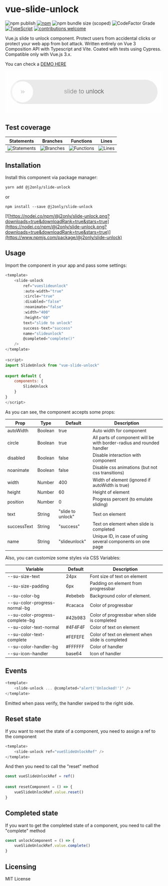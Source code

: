 # vue-slide-unlock

 ![npm publish](https://github.com/j2only/vue-slide-unlock/actions/workflows/npm.yml/badge.svg) [![npm](https://img.shields.io/npm/v/@j2only/slide-unlock.svg)](https://www.npmjs.com/package/@j2only/slide-unlock) ![npm bundle size (scoped)](https://img.shields.io/bundlephobia/minzip/%40j2only/slide-unlock) ![CodeFactor Grade](https://img.shields.io/codefactor/grade/github/j2only/vue-slide-unlock) [![TypeScript](https://img.shields.io/badge/%3C%2F%3E-TypeScript-%230074c1.svg)](https://www.typescriptlang.org/) [![contributions welcome](https://img.shields.io/badge/contributions-welcome-brightgreen.svg?style=flat)](https://github.com/j2only/vue-slide-unlock/issues)

Vue.js slide to unlock component. Protect users from accidental clicks or protect your web app from bot attack.
Written entirely on Vue 3 Composition API with Typescript and Vite. Coated with tests using Cypress. Compatible only with Vue.js 3.x.

You can check a [DEMO HERE](https://j2only.github.io/vue-slide-unlock/)

![Preview](preview.gif)

## Test coverage

| Statements                                                                               | Branches                                                                             | Functions                                                                              | Lines                                                                          |
| ---------------------------------------------------------------------------------------- | ------------------------------------------------------------------------------------ | -------------------------------------------------------------------------------------- | ------------------------------------------------------------------------------ |
| ![Statements](https://img.shields.io/badge/statements-100%25-brightgreen.svg?style=flat) | ![Branches](https://img.shields.io/badge/branches-100%25-brightgreen.svg?style=flat) | ![Functions](https://img.shields.io/badge/functions-100%25-brightgreen.svg?style=flat) | ![Lines](https://img.shields.io/badge/lines-100%25-brightgreen.svg?style=flat) |

## Installation

Install this component via package manager:

```bash
yarn add @j2only/slide-unlock
```

or

```shell
npm install --save @j2only/slide-unlock
```

[![https://nodei.co/npm/@j2only/slide-unlock.png?downloads=true&downloadRank=true&stars=true](https://nodei.co/npm/@j2only/slide-unlock.png?downloads=true&downloadRank=true&stars=true)](https://www.npmjs.com/package/@j2only/slide-unlock)

## Usage

Import the component in your app and pass some settings:

```javascript
<template>
    <slide-unlock
        ref="vueslideunlock"
        :auto-width="true"
        :circle="true"
        :disabled="false"
        :noanimate="false"
        :width="400"
        :height="60"
        text="slide to unlock"
        success-text="success"
        name="slideunlock"
        @completed="complete()"
    />
</template>

<script>
import SlideUnlock from "vue-slide-unlock"

export default {
    components: {
        SlideUnlock
    }
}
</script>
```

As you can see, the component accepts some props:

| Prop        | Type    | Default           | Description                                                           |
| ----------- | ------- | ----------------- | --------------------------------------------------------------------- |
| autoWidth   | Boolean | true              | Auto width for component                                              |
| circle      | Boolean | true              | All parts of component will be with border-radius and rounded handler |
| disabled    | Boolean | false             | Disable interaction with component                                    |
| noanimate   | Boolean | false             | Disable css animations (but not css transitions)                      |
| width       | Number  | 400               | Width of element (ignored if autoWidth is true)                       |
| height      | Number  | 60                | Height of element                                                     |
| position    | Number  | 0                 | Progress percent (to emulate sliding)                                 |
| text        | String  | "slide to unlock" | Text on element                                                       |
| successText | String  | "success"         | Text on element when slide is completed                               |
| name        | String  | "slideunlock"     | Unique ID, in case of using several components on one page            |

Also, you can customize some styles via CSS Variables:

| Variable                        | Default | Description                                      |
| ------------------------------- | ------- | ------------------------------------------------ |
| --su-size-text                  | 24px    | Font size of text on element                     |
| --su-size-padding               | 6px     | Padding on element from progressbar              |
| --su-color-bg                   | #ebebeb | Background color of element.                     |
| --su-color-progress-normal-bg   | #cacaca | Color of progressbar                             |
| --su-color-progress-complete-bg | #42b983 | Color of progressbar when slide is completed     |
| --su-color-text-normal          | #4F4F4F | Color of text on element                         |
| --su-color-text-complete        | #FEFEFE | Color of text on element when slide is completed |
| --su-color-handler-bg           | #FFFFFF | Color of handler                                 |
| --su-icon-handler               | base64  | Icon of handler                                  |

## Events

```javascript
<template>
    <slide-unlock ... @completed="alert('Unlocked!')" />
</template>
```

Emitted when pass verify, the handler swiped to the right side.

## Reset state

If you want to reset the state of a component, you need to assign a ref to the component

```javascript
<template>
    <slide-unlock ref="vueSlideUnlockRef" />
</template>
```

And then you need to call the "reset" method

```javascript
const vueSlideUnlockRef = ref()

const resetComponent = () => {
    vueSlideUnlockRef.value.reset()
}
```

## Completed state

If you want to get the сompleted state of a component, you need to call the "complete" method

```javascript
const unlockComponent = () => {
    vueSlideUnlockRef.value.complete()
}
```

## Licensing

MIT License
